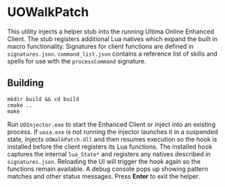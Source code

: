 # UOWalkPatch

This utility injects a helper stub into the running Ultima Online Enhanced Client. The stub registers additional Lua natives which expand the built in macro functionality. Signatures for client functions are defined in `signatures.json`.
`command_list.json` contains a reference list of skills and spells for use with the `processCommand` signature.

## Building

```
mkdir build && cd build
cmake ..
make
```

Run `UOInjector.exe` to start the Enhanced Client or inject into an existing
process. If `uosa.exe` is not running the injector launches it in a suspended
state, injects `UOWalkPatch.dll` and then resumes execution so the hook is
installed before the client registers its Lua functions. The installed hook
captures the internal `lua_State*` and registers any natives described in
`signatures.json`.
Reloading the UI will trigger the hook again so the functions remain available.
A debug console pops up showing pattern matches and other status messages.
Press **Enter** to exit the helper.
